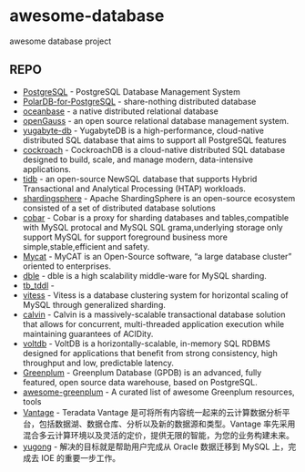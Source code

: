 # awesome-database
awesome database project


## REPO

- [PostgreSQL](https://github.com/postgres/postgres) - PostgreSQL Database Management System
- [PolarDB-for-PostgreSQL](https://github.com/alibaba/PolarDB-for-PostgreSQL) - share-nothing distributed database
- [oceanbase](https://github.com/oceanbase/oceanbase) - a native distributed relational database
- [openGauss](https://gitee.com/opengauss/openGauss-server) - an open source relational database management system.
- [yugabyte-db](https://github.com/yugabyte/yugabyte-db) - YugabyteDB is a high-performance, cloud-native distributed SQL database that aims to support all PostgreSQL features
- [cockroach](https://github.com/cockroachdb/cockroach) - CockroachDB is a cloud-native distributed SQL database designed to build, scale, and manage modern, data-intensive applications.
- [tidb](https://github.com/pingcap/tidb) - an open-source NewSQL database that supports Hybrid Transactional and Analytical Processing (HTAP) workloads.
- [shardingsphere](https://github.com/apache/shardingsphere) - Apache ShardingSphere is an open-source ecosystem consisted of a set of distributed database solutions
- [cobar](https://github.com/alibaba/cobar) - Cobar is a proxy for sharding databases and tables,compatible with MySQL protocal and MySQL SQL grama,underlying storage only support MySQL for support foreground business more simple,stable,efficient and safety.
- [Mycat](https://github.com/MyCATApache/Mycat-Server) - MyCAT is an Open-Source software, “a large database cluster” oriented to enterprises.
- [dble](https://github.com/actiontech/dble) - dble is a high scalability middle-ware for MySQL sharding.
- [tb_tddl](https://github.com/alibaba/tb_tddl) - 
- [vitess](https://github.com/vitessio/vitess) - Vitess is a database clustering system for horizontal scaling of MySQL through generalized sharding.
- [calvin](https://github.com/yaledb/calvin) - Calvin is a massively-scalable transactional database solution that allows for concurrent, multi-threaded application execution while maintaining guarantees of ACIDity.
- [voltdb](https://github.com/VoltDB/voltdb) - VoltDB is a horizontally-scalable, in-memory SQL RDBMS designed for applications that benefit from strong consistency, high throughput and low, predictable latency.
- [Greenplum](https://github.com/greenplum-db/gpdb) - Greenplum Database (GPDB) is an advanced, fully featured, open source data warehouse, based on PostgreSQL.
- [awesome-greenplum](https://github.com/kongyew/awesome-greenplum) - A curated list of awesome Greenplum resources, tools
- [Vantage](https://www.teradata.com.cn/Vantage) - Teradata Vantage 是可将所有内容统一起来的云计算数据分析平台，包括数据湖、数据仓库、分析以及新的数据源和类型。Vantage 率先采用混合多云计算环境以及灵活的定价，提供无限的智能，为您的业务构建未来。
- [yugong](https://github.com/alibaba/yugong) - 解决的目标就是帮助用户完成从 Oracle 数据迁移到 MySQL 上，完成去 IOE 的重要一步工作。
